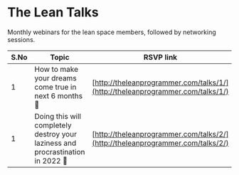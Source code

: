 # The Lean Talks

Monthly webinars for the lean space members, followed by networking sessions.

| S.No   |      Topic      | RSVP link |  Event link  | Presentation link |
|--------|-----------------|--------------------|---------------| ---------------|
| 1      | How to make your dreams come true in next 6 months 🚀 | [http://theleanprogrammer.com/talks/1/](http://theleanprogrammer.com/talks/1/) | [https://www.youtube.com/watch?v=3_X51bR0eH8](https://www.youtube.com/watch?v=3_X51bR0eH8) | [http://theleanprogrammer.com/talks/1/slides](https://theleanprogrammer.com/talks/1/slides/) |
| 1      | Doing this will completely destroy your laziness and procrastination in 2022 💪 | [http://theleanprogrammer.com/talks/2/](http://theleanprogrammer.com/talks/2/) | [Will be added shortly](https://www.youtube.com/watch?v=UXfJQqy1ulw) | [Will be added shortly](https://theleanprogrammer.com/talks/2/) |
